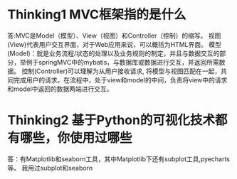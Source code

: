 # Thinking1	MVC框架指的是什么 #
答:MVC是Model（模型）、View（视图）和Controller（控制）的缩写。
视图(View)代表用户交互界面，对于Web应用来说，可以概括为HTML界面。
模型(Model)：就是业务流程/状态的处理以及业务规则的制定，并且与数据交互的部分，举例于springMVC中的mybatis，与数据库或数据进行交互，并返回所需数据。
控制(Controller)可以理解为从用户接收请求, 将模型与视图匹配在一起，共同完成用户的请求。在流程中，处于view和model的中间，负责将view中的请求和model中返回的数据两端进行交互。




# Thinking2	基于Python的可视化技术都有哪些，你使用过哪些 #
答：有Matplotlib和seaborn工具，其中Matplotlib下还有subplot工具,pyecharts等。
我用过subplot和seaborn


